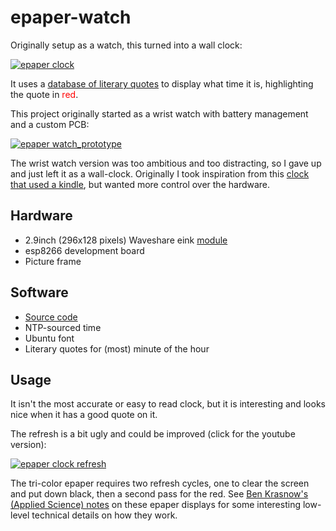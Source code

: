 # epaper-watch

Originally setup as a watch, this turned into a wall clock:

[![epaper clock](https://xkyle.com/uploads/epaper_clock-thumb.jpg)](https://xkyle.com/uploads/epaper_clock.jpg)

It uses a [database of literary quotes](https://xkyle.com/epaper-watch-Cleaning-the-Literary-Quotes-Database/) to display what time it is, highlighting the quote in <font color="red">red</font>.

This project originally started as a wrist watch with battery management and a custom PCB:

[![epaper watch_prototype](https://xkyle.com/uploads/epaper_watch_prototype-thumb.jpg)](https://xkyle.com/uploads/epaper_watch.jpg)

The wrist watch version was too ambitious and too distracting, so I gave up and just left it as a wall-clock. Originally I took inspiration from this [clock that used a kindle](https://www.instructables.com/id/Literary-Clock-Made-From-E-reader/), but wanted more control over the hardware.

## Hardware

* 2.9inch (296x128 pixels) Waveshare eink [module](https://www.waveshare.com/wiki/2.9inch_e-Paper_Module_(B))
* esp8266 development board
* Picture frame

## Software

* [Source code](https://github.com/solarkennedy/epaper-watch)
* NTP-sourced time
* Ubuntu font
* Literary quotes for (most) minute of the hour

## Usage

It isn't the most accurate or easy to read clock, but it is interesting and looks nice when it has a good quote on it.

The refresh is a bit ugly and could be improved (click for the youtube version):

[![epaper clock refresh](https://xkyle.com/uploads/epaper_clock_refresh.gif)](https://www.youtube.com/watch?v=ptu6fU2wjEg)

The tri-color epaper requires two refresh cycles, one to clear the screen and put down black, then a second pass for the red. See [Ben Krasnow's (Applied Science) notes](https://benkrasnow.blogspot.com/2017/10/fast-partial-refresh-on-42-e-paper.html) on these epaper displays for some interesting low-level technical details on how they work.

